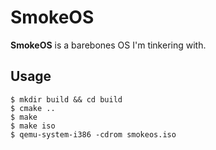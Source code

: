 SmokeOS
=======
**SmokeOS** is a barebones OS I'm tinkering with.

## Usage

```shell
$ mkdir build && cd build
$ cmake ..
$ make
$ make iso
$ qemu-system-i386 -cdrom smokeos.iso
```
